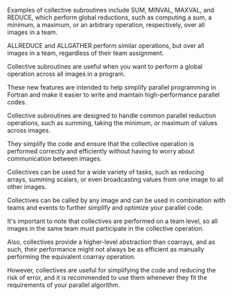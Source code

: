 Examples of collective subroutines include SUM, MINVAL, MAXVAL, and
REDUCE, which perform global reductions, such as computing a sum, a minimum,
a maximum, or an arbitrary operation, respectively, over all images in a team.

ALLREDUCE and ALLGATHER perform similar operations, but over all images
in a team, regardless of their team assignment.

Collective subroutines are useful when you want to perform a global operation
across all images in a program.

These new features are intended to help simplify parallel programming in Fortran
and make it easier to write and maintain high-performance parallel codes.


Collective subroutines are designed to handle common parallel reduction operations, 
such as summing, taking the minimum, or maximum of values across images.

They simplify the code and ensure that the collective operation is performed correctly
and efficiently without having to worry about communication between images.

Collectives can be used for a wide variety of tasks, such as reducing arrays, summing scalars, 
or even broadcasting values from one image to all other images.

Collectives can be called by any image and can be used in combination with teams 
and events to further simplify and optimize your parallel code.


It's important to note that collectives are performed on a team level, 
so all images in the same team must participate in the collective operation.

Also, collectives provide a higher-level abstraction than coarrays, and as such, 
their performance might not always be as efficient as manually performing the equivalent coarray operation.

However, collectives are useful for simplifying the code and reducing the risk of error, 
and it is recommended to use them whenever they fit the requirements of your parallel algorithm.
